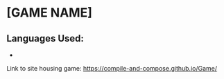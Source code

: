 # [GAME NAME]


## Languages Used:
- 


Link to site housing game:
https://compile-and-compose.github.io/Game/
